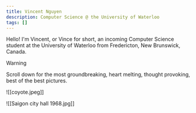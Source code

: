 ```yaml
---
title: Vincent Nguyen
description: Computer Science @ the University of Waterloo
tags: []
---
```


Hello! I'm Vincent, or Vince for short, an incoming Computer Science student at the University of Waterloo from Fredericton, New Brunswick, Canada.

> [!warning]
> Scroll down for the most groundbreaking, heart melting, thought provoking, best of the best pictures.

![[coyote.jpeg]]

![[Saigon city hall 1968.jpg]]